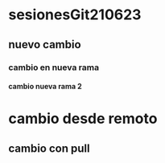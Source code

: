 # sesionesGit210623
## nuevo cambio

### cambio en nueva rama
#### cambio nueva rama 2
# cambio desde remoto
## cambio con pull
